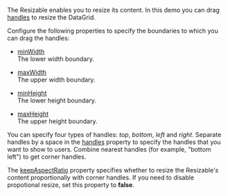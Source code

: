 The Resizable enables you to resize its content. In this demo you can drag [handles](/Documentation/ApiReference/UI_Components/dxResizable/Configuration/#handles) to resize the DataGrid.

Configure the following properties to specify the boundaries to which you can drag the handles:

- [minWidth](/Documentation/ApiReference/UI_Components/dxResizable/Configuration/#minWidth)    
The lower width boundary.

- [maxWidth](/Documentation/ApiReference/UI_Components/dxResizable/Configuration/#maxWidth)    
The upper width boundary.

- [minHeight](/Documentation/ApiReference/UI_Components/dxResizable/Configuration/#minHeight)    
The lower height boundary.

- [maxHeight](/Documentation/ApiReference/UI_Components/dxResizable/Configuration/#maxHeight)    
The upper height boundary.

You can specify four types of handles: *top*, *bottom*, *left* and *right*. Separate handles by a space in the [handles](/Documentation/ApiReference/UI_Components/dxResizable/Configuration/#handles) property to specify the handles that you want to show to users. Combine nearest handles (for example, "bottom left") to get corner handles.

The [keepAspectRatio]() property specifies whether to resize the Resizable's content proportionally with corner handles. If you need to disable propotional resize, set this property to **false**.
